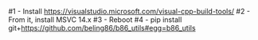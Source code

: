 #1 - Install https://visualstudio.microsoft.com/visual-cpp-build-tools/
#2 - From it, install MSVC 14.x
#3 - Reboot
#4 - pip install git+https://github.com/beling86/b86_utils#egg=b86_utils
